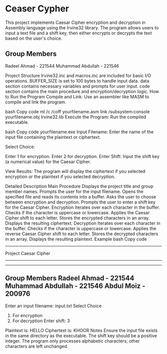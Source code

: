 # Ceaser Cypher
This project implements Caesar Cipher encryption and decryption in Assembly language using the Irvine32 library. The program allows users to input a text file and a shift key, then either encrypts or decrypts the text based on the user's choice.

## Group Members
Radeel Ahmad - 221544
Muhammad Abdullah - 221546

Project Structure
Irvine32.inc and macros.inc are included for basic I/O operations.
BUFFER_SIZE is set to 100 bytes to handle input data.
data section contains necessary variables and prompts for user input.
code section contains the main procedure and encryption/decryption logic.
How to Run the Program
Compile and Link: Use an assembler like MASM to compile and link the program.

bash
Copy code
ml /c /coff yourfilename.asm
link /subsystem:console yourfilename.obj Irvine32.lib
Execute the Program: Run the compiled executable.

bash
Copy code
yourfilename.exe
Input Filename: Enter the name of the input file containing the plaintext or ciphertext.

Select Choice:

Enter 1 for encryption.
Enter 2 for decryption.
Enter Shift: Input the shift key (a numerical value) for the Caesar Cipher.

View Results: The program will display the ciphertext if you selected encryption or the plaintext if you selected decryption.

Detailed Description
Main Procedure
Displays the project title and group member names.
Prompts the user for the input filename.
Opens the specified file and reads its contents into a buffer.
Asks the user to choose between encryption and decryption.
Prompts the user to enter a shift key for the Caesar Cipher.
Encryption
Iterates over each character in the buffer.
Checks if the character is uppercase or lowercase.
Applies the Caesar Cipher shift to each letter.
Stores the encrypted characters in an array.
Displays the resulting ciphertext.
Decryption
Iterates over each character in the buffer.
Checks if the character is uppercase or lowercase.
Applies the reverse Caesar Cipher shift to each letter.
Stores the decrypted characters in an array.
Displays the resulting plaintext.
Example
bash
Copy code
***********************
Project Caesar Cipher
***********************

---------------------------------------------------
Group Members
Radeel Ahmad - 221544
Muhammad Abdullah - 221546
Abdul Moiz - 200976
-----------------------------------------------------

Enter an input filename: input.txt
Select Choice
1. For encryption
2. For decryption
Enter shift: 3

Plaintext is: HELLO
Ciphertext is: KHOOR
Notes
Ensure the input file exists in the same directory as the executable.
The shift key should be a positive integer.
The program only processes alphabetic characters; other characters are left unchanged.
